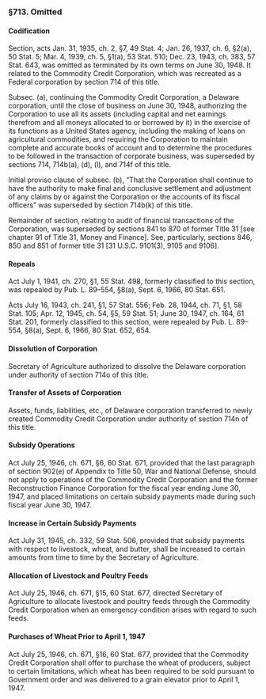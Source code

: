 ### §713. Omitted ###

#### Codification ####

Section, acts Jan. 31, 1935, ch. 2, §7, 49 Stat. 4; Jan. 26, 1937, ch. 6, §2(a), 50 Stat. 5; Mar. 4, 1939, ch. 5, §1(a), 53 Stat. 510; Dec. 23, 1943, ch. 383, 57 Stat. 643, was omitted as terminated by its own terms on June 30, 1948. It related to the Commodity Credit Corporation, which was recreated as a Federal corporation by section 714 of this title.

Subsec. (a), continuing the Commodity Credit Corporation, a Delaware corporation, until the close of business on June 30, 1948, authorizing the Corporation to use all its assets (including capital and net earnings therefrom and all moneys allocated to or borrowed by it) in the exercise of its functions as a United States agency, including the making of loans on agricultural commodities, and requiring the Corporation to maintain complete and accurate books of account and to determine the procedures to be followed in the transaction of corporate business, was superseded by sections 714, 714b(a), (d), (l), and 714f of this title.

Initial proviso clause of subsec. (b), “That the Corporation shall continue to have the authority to make final and conclusive settlement and adjustment of any claims by or against the Corporation or the accounts of its fiscal officers” was superseded by section 714b(k) of this title.

Remainder of section, relating to audit of financial transactions of the Corporation, was superseded by sections 841 to 870 of former Title 31 [see chapter 91 of Title 31, Money and Finance]. See, particularly, sections 846, 850 and 851 of former title 31 [31 U.S.C. 9101(3), 9105 and 9106].

#### Repeals ####

Act July 1, 1941, ch. 270, §1, 55 Stat. 498, formerly classified to this section, was repealed by Pub. L. 89–554, §8(a), Sept. 6, 1966, 80 Stat. 651.

Acts July 16, 1943, ch. 241, §1, 57 Stat. 556; Feb. 28, 1944, ch. 71, §1, 58 Stat. 105; Apr. 12, 1945, ch. 54, §5, 59 Stat. 51; June 30, 1947, ch. 164, 61 Stat. 201, formerly classified to this section, were repealed by Pub. L. 89–554, §8(a), Sept. 6, 1966, 80 Stat. 652, 654.

#### Dissolution of Corporation ####

Secretary of Agriculture authorized to dissolve the Delaware corporation under authority of section 714o of this title.

#### Transfer of Assets of Corporation ####

Assets, funds, liabilities, etc., of Delaware corporation transferred to newly created Commodity Credit Corporation under authority of section 714n of this title.

#### Subsidy Operations ####

Act July 25, 1946, ch. 671, §6, 60 Stat. 671, provided that the last paragraph of section 902(e) of Appendix to Title 50, War and National Defense, should not apply to operations of the Commodity Credit Corporation and the former Reconstruction Finance Corporation for the fiscal year ending June 30, 1947, and placed limitations on certain subsidy payments made during such fiscal year June 30, 1947.

#### Increase in Certain Subsidy Payments ####

Act July 31, 1945, ch. 332, 59 Stat. 506, provided that subsidy payments with respect to livestock, wheat, and butter, shall be increased to certain amounts from time to time by the Secretary of Agriculture.

#### Allocation of Livestock and Poultry Feeds ####

Act July 25, 1946, ch. 671, §15, 60 Stat. 677, directed Secretary of Agriculture to allocate livestock and poultry feeds through the Commodity Credit Corporation when an emergency condition arises with regard to such feeds.

#### Purchases of Wheat Prior to April 1, 1947 ####

Act July 25, 1946, ch. 671, §16, 60 Stat. 677, provided that the Commodity Credit Corporation shall offer to purchase the wheat of producers, subject to certain limitations, which wheat has been required to be sold pursuant to Government order and was delivered to a grain elevator prior to April 1, 1947.